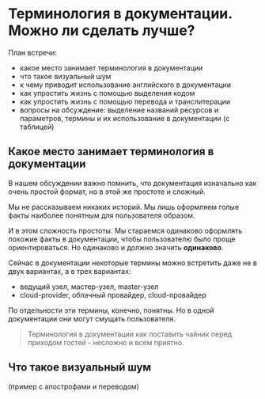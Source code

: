 # Терминология в документации. Можно ли сделать лучше?

План встречи:
* какое место занимает терминология в документации
* что такое визуальный шум
* к чему приводит использование английского в документации
* как упростить жизнь с помощью выделения кодом
* как упростить жизнь с помощью перевода и транслитерации
* вопросы на обсуждение: выделение названий ресурсов и параметров, термины и их использование в документации (с таблицей)


## Какое место занимает терминология в документации

В нашем обсуждении важно помнить, что документация изначально как очень простой формат, но в этой же простоте и сложный.

Мы не рассказываем никаких историй. Мы лишь оформляем голые факты наиболее понятным для пользователя образом.

И в этом сложность простоты. Мы стараемся одинаково оформлять похожие факты в документации, чтобы пользователю было проще ориентироваться. Но одинаково и должно значить **одинаково**.

Сейчас в документации некоторые термины можно встретить даже не в двух вариантах, а в трех вариантах: 
* ведущий узел, мастер-узел, master-узел
* cloud-provider, облачный провайдер, cloud-провайдер

По отдельности эти термины, конечно, понятны. Но в одной документации они могут смущать пользователя.

> Терминология в документации как поставить чайник перед приходом гостей - несложно и всем приятно.

## Что такое визуальный шум

(пример с апострофами и переводом)
